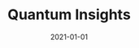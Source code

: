 ---
title: "Quantum Insights"
date: 2021-01-01
description: A Peruvian consultancy, helping SME leverage web and data for growth and operational savings.   
weight: 1
link: https://quant.pe
repo: https://quant.pe
icon: 📊
---